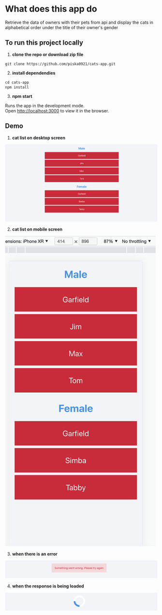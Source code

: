 # What does this app do

Retrieve the data of owners with their pets from api and display the cats in alphabetical order under the title of their owner's gender

## To run this project locally

1.  **clone the repo or download zip file**

```shell
git clone https://github.com/piska0921/cats-app.git
```

2.  **install dependendies**

```shell
cd cats-app
npm install
```

3.  **npm start**

Runs the app in the development mode.\
Open [http://localhost:3000](http://localhost:3000) to view it in the browser.

## Demo

1.  **cat list on desktop screen**

![alt text](https://github.com/piska0921/cats-app/blob/main/public/screenshots/desktop-list.png)

2.  **cat list on mobile screen**

![alt text](https://github.com/piska0921/cats-app/blob/main/public/screenshots/mobile-list.png)

3.  **when there is an error**

![alt text](https://github.com/piska0921/cats-app/blob/main/public/screenshots/error-msg.png)

4.  **when the response is being loaded**

![alt text](https://github.com/piska0921/cats-app/blob/main/public/screenshots/loading-spinner.png)
